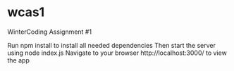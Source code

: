# wcas1
WinterCoding Assignment #1

Run npm install to install all needed dependencies
Then start the server using node index.js
Navigate to your browser http://localhost:3000/ to view the app

